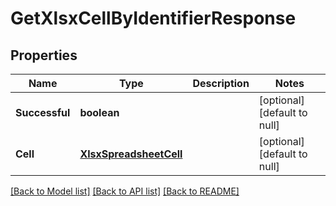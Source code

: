 # GetXlsxCellByIdentifierResponse

## Properties
Name | Type | Description | Notes
------------ | ------------- | ------------- | -------------
**Successful** | **boolean** |  | [optional] [default to null]
**Cell** | [**XlsxSpreadsheetCell**](XlsxSpreadsheetCell.md) |  | [optional] [default to null]

[[Back to Model list]](../README.md#documentation-for-models) [[Back to API list]](../README.md#documentation-for-api-endpoints) [[Back to README]](../README.md)


